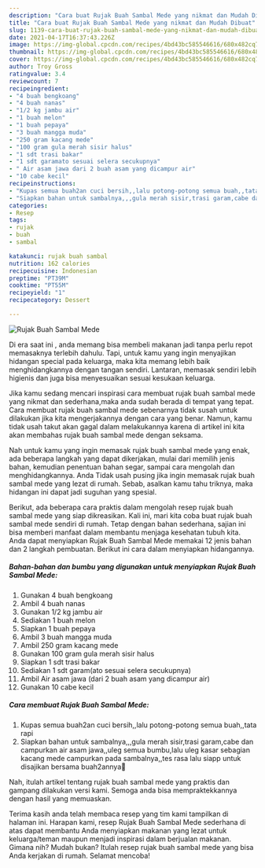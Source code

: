 ```yaml
---
description: "Cara buat Rujak Buah Sambal Mede yang nikmat dan Mudah Dibuat"
title: "Cara buat Rujak Buah Sambal Mede yang nikmat dan Mudah Dibuat"
slug: 1139-cara-buat-rujak-buah-sambal-mede-yang-nikmat-dan-mudah-dibuat
date: 2021-04-17T16:37:43.226Z
image: https://img-global.cpcdn.com/recipes/4bd43bc585546616/680x482cq70/rujak-buah-sambal-mede-foto-resep-utama.jpg
thumbnail: https://img-global.cpcdn.com/recipes/4bd43bc585546616/680x482cq70/rujak-buah-sambal-mede-foto-resep-utama.jpg
cover: https://img-global.cpcdn.com/recipes/4bd43bc585546616/680x482cq70/rujak-buah-sambal-mede-foto-resep-utama.jpg
author: Troy Gross
ratingvalue: 3.4
reviewcount: 7
recipeingredient:
- "4 buah bengkoang"
- "4 buah nanas"
- "1/2 kg jambu air"
- "1 buah melon"
- "1 buah pepaya"
- "3 buah mangga muda"
- "250 gram kacang mede"
- "100 gram gula merah sisir halus"
- "1 sdt trasi bakar"
- "1 sdt garamato sesuai selera secukupnya"
- " Air asam jawa dari 2 buah asam yang dicampur air"
- "10 cabe kecil"
recipeinstructions:
- "Kupas semua buah2an cuci bersih,,lalu potong-potong semua buah,,tata rapi"
- "Siapkan bahan untuk sambalnya,,,gula merah sisir,trasi garam,cabe dan campurkan air asam jawa,,uleg semua bumbu,lalu uleg kasar sebagian kacang mede campurkan pada sambalnya,,tes rasa lalu siapp untuk disajikan bersama buah2annya🤗"
categories:
- Resep
tags:
- rujak
- buah
- sambal

katakunci: rujak buah sambal 
nutrition: 162 calories
recipecuisine: Indonesian
preptime: "PT39M"
cooktime: "PT55M"
recipeyield: "1"
recipecategory: Dessert

---
```



![Rujak Buah Sambal Mede](https://img-global.cpcdn.com/recipes/4bd43bc585546616/680x482cq70/rujak-buah-sambal-mede-foto-resep-utama.jpg)

Di era  saat ini , anda memang bisa membeli makanan jadi tanpa perlu repot memasaknya terlebih dahulu. Tapi, untuk kamu yang ingin menyajikan hidangan special pada keluarga, maka kita memang lebih baik menghidangkannya dengan tangan sendiri. Lantaran, memasak sendiri lebih higienis dan juga bisa menyesuaikan sesuai kesukaan keluarga.

Jika kamu sedang mencari inspirasi cara membuat rujak buah sambal mede yang nikmat dan sederhana,maka anda sudah berada di tempat yang tepat. Cara membuat rujak buah sambal mede  sebenarnya tidak susah untuk dilakukan jika kita mengerjakannya dengan cara yang benar. Namun, kamu tidak usah takut akan gagal dalam melakukannya 
karena di artikel ini kita akan membahas rujak buah sambal mede dengan seksama.  



Nah untuk kamu yang ingin memasak rujak buah sambal mede yang enak, ada beberapa langkah yang dapat dikerjakan, mulai dari memilih jenis bahan, kemudian penentuan bahan segar, sampai cara mengolah dan menghidangkannya. Anda Tidak usah pusing jika ingin memasak rujak buah sambal mede yang lezat di rumah. Sebab, asalkan kamu  tahu triknya, maka hidangan ini dapat jadi suguhan yang spesial.

Berikut, ada beberapa cara praktis  dalam mengolah resep rujak buah sambal mede yang siap dikreasikan. Kali ini, mari kita coba buat rujak buah sambal mede sendiri di rumah. Tetap dengan bahan sederhana, sajian ini bisa memberi manfaat dalam membantu menjaga kesehatan tubuh kita. Anda dapat menyiapkan Rujak Buah Sambal Mede memakai 12 jenis bahan dan 2 langkah pembuatan. Berikut ini cara dalam menyiapkan hidangannya.

<!--inarticleads1-->

##### Bahan-bahan dan bumbu yang digunakan untuk menyiapkan Rujak Buah Sambal Mede:

1. Gunakan 4 buah bengkoang
1. Ambil 4 buah nanas
1. Gunakan 1/2 kg jambu air
1. Sediakan 1 buah melon
1. Siapkan 1 buah pepaya
1. Ambil 3 buah mangga muda
1. Ambil 250 gram kacang mede
1. Gunakan 100 gram gula merah sisir halus
1. Siapkan 1 sdt trasi bakar
1. Sediakan 1 sdt garam(ato sesuai selera secukupnya)
1. Ambil  Air asam jawa (dari 2 buah asam yang dicampur air)
1. Gunakan 10 cabe kecil




<!--inarticleads2-->

##### Cara membuat Rujak Buah Sambal Mede:

1. Kupas semua buah2an cuci bersih,,lalu potong-potong semua buah,,tata rapi
1. Siapkan bahan untuk sambalnya,,,gula merah sisir,trasi garam,cabe dan campurkan air asam jawa,,uleg semua bumbu,lalu uleg kasar sebagian kacang mede campurkan pada sambalnya,,tes rasa lalu siapp untuk disajikan bersama buah2annya🤗




Nah, itulah artikel tentang  rujak buah sambal mede  yang praktis dan gampang dilakukan versi kami. Semoga anda bisa mempraktekkannya dengan hasil yang memuaskan. 

Terima kasih anda telah membaca resep yang tim kami tampilkan di halaman ini. Harapan kami, resep  Rujak Buah Sambal Mede sederhana di atas dapat membantu Anda menyiapkan makanan yang lezat untuk keluarga/teman maupun menjadi inspirasi dalam berjualan makanan. Gimana nih? Mudah bukan? Itulah resep rujak buah sambal mede yang bisa Anda kerjakan di rumah. Selamat mencoba!

